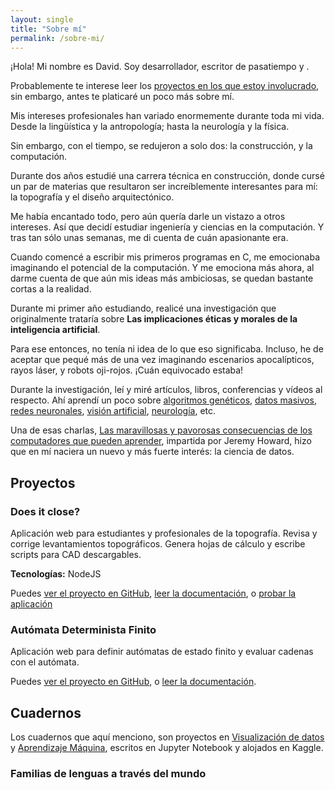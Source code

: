 ```yaml
---
layout: single
title: "Sobre mí"
permalink: /sobre-mi/
---
```


<script>
var description = [
  "sé cocinar un buen desayuno en sólo 4 minutos",
  "jamás he podido entender LoL", 
  "amante de la <i>música de abuelitos</i>",
  "sólo ocupo Instagram para mirar fotos de animalitos"
];
var randomNumber = Math.floor(Math.random() * description.length);
</script>
<script>
window.onload = function() {
  var a = document.getElementById("random-description-switcher");
  a.onclick = function() {
    if (randomNumber < description.length - 1) {
      randomNumber++;
      document.getElementById("random-description").innerHTML =
        description[randomNumber];
    } else {
      randomNumber = 0;
      document.getElementById("random-description").innerHTML =
        description[randomNumber];
    }
    return false;
  };
};
</script>

¡Hola! Mi nombre es David. Soy desarrollador, escritor de pasatiempo y <script>document.write('-<a id="random-description-switcher" href="#">entre otras cosas</a>-, <span id="random-description"> ' + description[randomNumber] + '</span>');</script>.

Probablemente te interese leer los [proyectos en los que estoy involucrado](), sin embargo, antes te platicaré un poco más sobre mí.

Mis intereses profesionales han variado enormemente durante toda mi vida. Desde la lingüística y la antropología; hasta la neurología y la física.

Sin embargo, con el tiempo, se redujeron a solo dos: la construcción, y la computación.

Durante dos años estudié una carrera técnica en construcción, donde cursé un par de materias que resultaron ser increíblemente interesantes para mí: la topografía y el diseño arquitectónico.

Me había encantado todo, pero aún quería darle un vistazo a otros intereses. Así que decidí estudiar ingeniería y ciencias en la computación. Y tras tan sólo unas semanas, me di cuenta de cuán apasionante era.

Cuando comencé a escribir mis primeros programas en C, me emocionaba imaginando el potencial de la computación. Y me emociona más ahora, al darme cuenta de que aún mis ideas más ambiciosas, se quedan bastante cortas a la realidad.

Durante mi primer año estudiando, realicé una investigación que originalmente trataría sobre **Las implicaciones éticas y morales de la inteligencia artificial**.

Para ese entonces, no tenía ni idea de lo que eso significaba. Incluso, he de aceptar que pequé más de una vez imaginando escenarios apocalípticos, rayos láser, y robots oji-rojos. ¡Cuán equivocado estaba!

Durante la investigación, leí y miré artículos, libros, conferencias y vídeos al respecto. Ahí aprendí un poco sobre [algoritmos genéticos](), [datos masivos](), [redes neuronales](), [visión artificial](), [neurología](), etc.

Una de esas charlas, [Las maravillosas y pavorosas consecuencias de los computadores que pueden aprender](), impartida por Jeremy Howard, hizo que en mí naciera un nuevo y más fuerte interés: la ciencia de datos.

## Proyectos

### Does it close? [<i class="fa fa-external-link" aria-hidden="true"></i>](https://github.com/DavidOmarF/does-it-close)

Aplicación web para estudiantes y profesionales de la topografía. Revisa y corrige levantamientos topográficos. Genera hojas de cálculo y escribe scripts para CAD descargables.

**Tecnologías:** NodeJS

Puedes [ver el proyecto en GitHub](https://github.com/DavidOmarF/does-it-close), [leer la documentación](https://davidomarf.gitbooks.io/does-it-close/content/), o [probar la aplicación](https://does-it-close.herokuapp.com)

### Autómata Determinista Finito [<i class="fa fa-external-link" aria-hidden="true"></i>](https://github.com/hectoraldairah/Deterministic-Finite-Automaton)

Aplicación web para definir autómatas de estado finito y evaluar cadenas con el autómata.

Puedes [ver el proyecto en GitHub](https://github.com/DavidOmarF/does-it-close), o [leer la documentación](https://davidomarf.gitbooks.io/does-it-close/content/).

## Cuadernos

Los cuadernos que aquí menciono, son proyectos en [Visualización de datos]() y [Aprendizaje Máquina](), escritos en Jupyter Notebook y alojados en Kaggle.

### Familias de lenguas a través del mundo